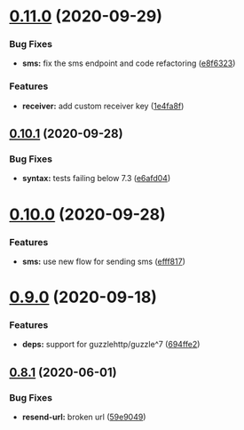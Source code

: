 # [0.11.0](https://github.com/craftsys/msg91-php/compare/v0.10.1...v0.11.0) (2020-09-29)


### Bug Fixes

* **sms:** fix the sms endpoint and code refactoring ([e8f6323](https://github.com/craftsys/msg91-php/commit/e8f6323ae9d326093ce736da5e4b652e8d6aad67))


### Features

* **receiver:** add custom receiver key ([1e4fa8f](https://github.com/craftsys/msg91-php/commit/1e4fa8f3fb8be9fadea644886406e64132b6458c))

## [0.10.1](https://github.com/craftsys/msg91-php/compare/v0.10.0...v0.10.1) (2020-09-28)


### Bug Fixes

* **syntax:** tests failing below 7.3 ([e6afd04](https://github.com/craftsys/msg91-php/commit/e6afd041c880ad255fe5d639a721f47a174dff73))

# [0.10.0](https://github.com/craftsys/msg91-php/compare/v0.9.0...v0.10.0) (2020-09-28)


### Features

* **sms:** use new flow for sending sms ([efff817](https://github.com/craftsys/msg91-php/commit/efff817074f586a6da1305c689d442e1b17d7653))

# [0.9.0](https://github.com/craftsys/msg91-php/compare/v0.8.1...v0.9.0) (2020-09-18)


### Features

* **deps:** support for guzzlehttp/guzzle^7 ([694ffe2](https://github.com/craftsys/msg91-php/commit/694ffe2a146c1da4549ef78f9cbf06b870cececb))

## [0.8.1](https://github.com/craftsys/msg91-php/compare/v0.8.0...v0.8.1) (2020-06-01)


### Bug Fixes

* **resend-url:** broken url ([59e9049](https://github.com/craftsys/msg91-php/commit/59e9049f210aff7e481ff3384a934ff2dd449f37))
